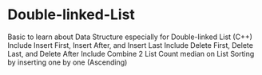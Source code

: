 # Double-linked-List
Basic to learn about Data Structure especially for Double-linked List (C++)
Include Insert First, Insert After, and Insert Last
Include Delete First, Delete Last, and Delete After
Include Combine 2 List
Count median on List
Sorting by inserting one by one (Ascending)
